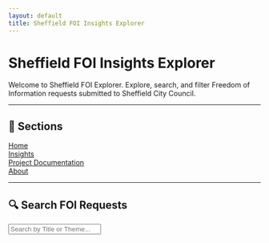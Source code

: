 ```yaml
---
layout: default
title: Sheffield FOI Insights Explorer
---
```


# Sheffield FOI Insights Explorer

Welcome to Sheffield FOI Explorer. Explore, search, and filter Freedom of Information requests submitted to Sheffield City Council.

---

## 📄 Sections

[Home](/)  
[Insights](/insights.md)  
[Project Documentation](/project.md)  
[About](/about.md)

---

## 🔍 Search FOI Requests

<input type="text" id="search" placeholder="Search by Title or Theme...">
<ul id="results"></ul>

<script src="app.js"></script>
